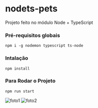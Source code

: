 # nodets-pets
Projeto feito no módulo Node + TypeScript

### Pré-requisitos globais
`npm i -g nodemon typescript ts-node`

### Intalação 
`npm install`

### Para Rodar o Projeto
`npm run start` 


![foto1](https://user-images.githubusercontent.com/66651121/159575351-737de1a1-6d22-4447-a668-22f16f6b5def.png) 
![foto2](https://user-images.githubusercontent.com/66651121/159575471-448bd366-5f2d-4452-ab9b-2973f01caf31.png)
